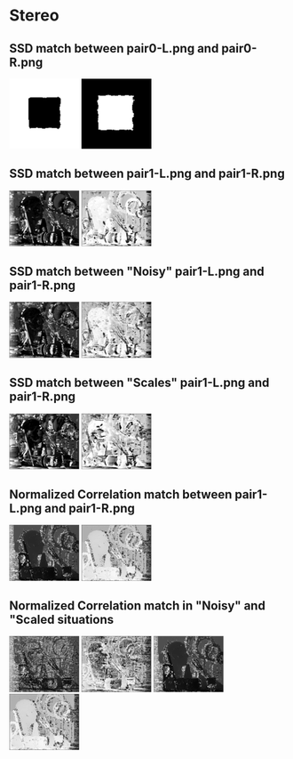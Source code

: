 # Stereo 
## SSD match between pair0-L.png and pair0-R.png
<img src="https://github.com/LetThemSee/Computer-Vision-Walk-Through/blob/master/p2_Stereo/output/ps2-1-a-1.png" width="25%"> <img src="https://github.com/LetThemSee/Computer-Vision-Walk-Through/blob/master/p2_Stereo/output/ps2-1-a-2.png" width="25%"> 

## SSD match between pair1-L.png and pair1-R.png
<img src="https://github.com/LetThemSee/Computer-Vision-Walk-Through/blob/master/p2_Stereo/output/ps2-2-a-1.png" width="25%"> <img src="https://github.com/LetThemSee/Computer-Vision-Walk-Through/blob/master/p2_Stereo/output/ps2-2-a-2.png" width="25%">


## SSD match between "Noisy" pair1-L.png and pair1-R.png
<img src="https://github.com/LetThemSee/Computer-Vision-Walk-Through/blob/master/p2_Stereo/output/ps2-3-a-1.png" width="25%"> <img src="https://github.com/LetThemSee/Computer-Vision-Walk-Through/blob/master/p2_Stereo/output/ps2-3-a-2.png" width="25%">

## SSD match between "Scales" pair1-L.png and pair1-R.png
<img src="https://github.com/LetThemSee/Computer-Vision-Walk-Through/blob/master/p2_Stereo/output/ps2-3-b-1.png" width="25%"> <img src="https://github.com/LetThemSee/Computer-Vision-Walk-Through/blob/master/p2_Stereo/output/ps2-3-b-2.png" width="25%">

## Normalized Correlation match between pair1-L.png and pair1-R.png
<img src="https://github.com/LetThemSee/Computer-Vision-Walk-Through/blob/master/p2_Stereo/output/ps2-4-a-1.png" width="25%"> <img src="https://github.com/LetThemSee/Computer-Vision-Walk-Through/blob/master/p2_Stereo/output/ps2-4-a-2.png" width="25%">

## Normalized Correlation match in "Noisy" and "Scaled situations
<img src="https://github.com/LetThemSee/Computer-Vision-Walk-Through/blob/master/p2_Stereo/output/ps2-4-b-1.png" width="25%"> <img src="https://github.com/LetThemSee/Computer-Vision-Walk-Through/blob/master/p2_Stereo/output/ps2-4-b-2.png" width="25%">
<img src="https://github.com/LetThemSee/Computer-Vision-Walk-Through/blob/master/p2_Stereo/output/ps2-4-b-3.png" width="25%"> <img src="https://github.com/LetThemSee/Computer-Vision-Walk-Through/blob/master/p2_Stereo/output/ps2-4-b-4.png" width="25%">
